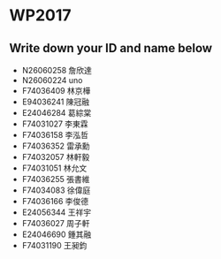 # WP2017

## Write down your ID and name below

- N26060258 詹欣達
- N26060224 uno
- F74036409 林京樺
- E94036241 陳冠融
- E24046284 葛綜棠
- F74031027 李東霖
- F74036158 李泓哲
- F74036352 雷承勳
- F74032057 林軒毅
- F74031051 林允文
- F74036255 張書維
- F74034083 徐偉庭
- F74036166 李俊德
- E24056344 王祥宇
- F74036027 周子軒
- E24046690 鍾其融
- F74031190 王昶鈞
